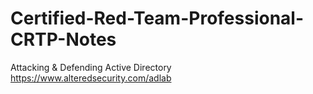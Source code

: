 # Certified-Red-Team-Professional-CRTP-Notes
Attacking &amp; Defending Active Directory https://www.alteredsecurity.com/adlab
